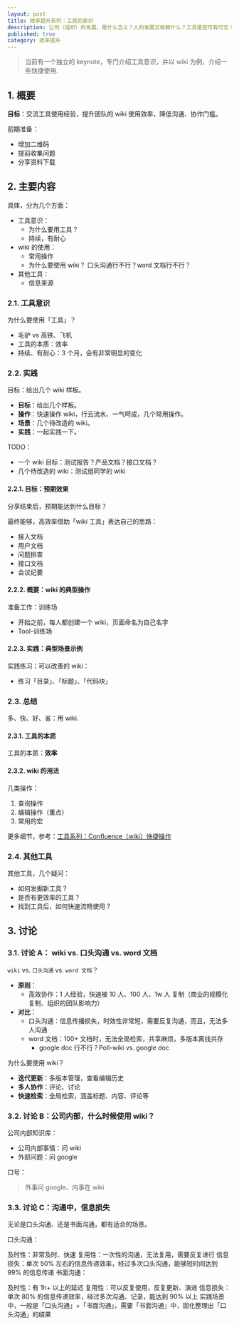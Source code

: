 ```yaml
---
layout: post
title: 效率提升系列：工具的意识
description: 公司（组织）的发展，是什么含义？人的发展又依赖什么？工具是否可有可无？
published: true
category: 效率提升
---
```


> 当前有一个独立的 keynote，专门介绍工具意识，并以 wiki 为例，介绍一些快捷使用.


## 1. 概要

**目标**：交流工具使用经验，提升团队的 wiki 使用效率，降低沟通、协作门槛。

前期准备：

* 增加二维码
* 提前收集问题
* 分享资料下载

## 2. 主要内容

具体，分为几个方面：

* 工具意识：
	* 为什么要用工具？
	* 持续，有耐心
* wiki 的使用：
	* 常用操作
	* 为什么要使用 wiki？ 口头沟通行不行？word 文档行不行？
* 其他工具：
	* 信息来源

### 2.1. 工具意识

为什么要使用「工具」？

* 毛驴 vs 高铁、飞机
* 工具的本质：效率
* 持续、有耐心：3 个月，会有非常明显的变化

### 2.2. 实践

目标：给出几个 wiki 样板。

* **目标**：给出几个样板。
* **操作**：快速操作 wiki，行云流水、一气呵成，几个常用操作。
* **场景**：几个待改造的 wiki。
* **实践**：一起实践一下。

TODO：

* 一个 wiki 目标：测试报告？产品文档？接口文档？
* 几个待改造的 wiki：测试组同学的 wiki

#### 2.2.1. 目标：预期效果

分享结束后，预期能达到什么目标？

最终能够，高效率借助「wiki 工具」表达自己的思路：

* 接入文档
* 用户文档
* 问题排查
* 接口文档
* 会议纪要

#### 2.2.2. 概要：wiki 的典型操作

准备工作：训练场

* 开始之前，每人都创建一个 wiki，页面命名为自己名字
* Tool-训练场


#### 2.2.3. 实践：典型场景示例

实践练习：可以改善的 wiki：

* 练习「目录」、「标题」、「代码块」

### 2.3. 总结

多、快、好、省：用 wiki.



#### 2.3.1. 工具的本质

工具的本质：**效率**

#### 2.3.2. wiki 的用法

几类操作：

1. 查询操作
2. 编辑操作（重点）
3. 常用的宏

更多细节，参考：[工具系列：Confluence（wiki）快捷操作](http://ningg.top/tool-personal-confluence-wiki-keymaps/)

### 2.4. 其他工具

其他工具，几个疑问：

* 如何发掘新工具？
* 是否有更效率的工具？
* 找到工具后，如何快速流畅使用？

## 3. 讨论

### 3.1. 讨论 A： wiki vs. 口头沟通 vs. word 文档

`wiki` vs. `口头沟通` vs. `word 文档`？

* **原则**：
	* 高效协作：1 人经验，快速被 10 人、100 人、1w 人 复制（商业的规模化复制、组织的团队影响力）
* **对比**：
	* 口头沟通：信息传播损失，时效性非常短，需要反复沟通，而且，无法多人沟通
	* word 文档：100+ 文档时，无法全局检索，共享麻烦，多版本离线共存
		* google doc 行不行？Poll-wiki vs. google doc

为什么要使用 wiki？

* **迭代更新**：多版本管理，查看编辑历史
* **多人协作**：评论、讨论
* **快速检索**：全局检索，涵盖标题、内容、评论等

### 3.2. 讨论 B：公司内部，什么时候使用 wiki？

公司内部知识库：

* 公司内部事情：问 wiki
* 外部问题：问 google

口号：

> 外事问 google、内事在 wiki



### 3.3. 讨论 C：沟通中，信息损失

无论是口头沟通、还是书面沟通，都有适合的场景。

口头沟通：

及时性：非常及时、快速
复用性：一次性的沟通，无法复用，需要反复进行
信息损失：单次 50% 左右的信息传递效率，经过多次口头沟通，能够短时间达到 99% 的信息传递
书面沟通：

及时性：有 1h+ 以上的延迟
复用性：可以反复使用，反复更新、演进
信息损失：单次 80% 的信息传递效率，经过多次沟通、记录，能达到 90% 以上
实践场景中，一般是「口头沟通」+「书面沟通」，需要「书面沟通」中，固化整理出「口头沟通」的结果

 














[NingG]:    http://ningg.github.com  "NingG"










